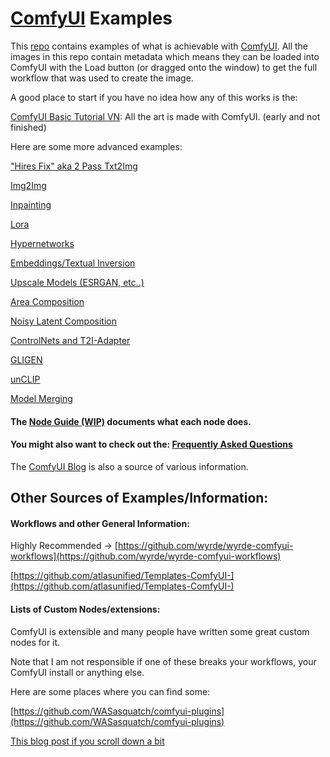 # [ComfyUI](https://github.com/comfyanonymous/ComfyUI) Examples

This [repo](https://github.com/comfyanonymous/ComfyUI_examples) contains examples of what is achievable with [ComfyUI](https://github.com/comfyanonymous/ComfyUI). All the images in this repo contain metadata which means they can be loaded into ComfyUI with the Load button (or dragged onto the window) to get the full workflow that was used to create the image.

A good place to start if you have no idea how any of this works is the:

[ComfyUI Basic Tutorial VN](https://comfyanonymous.github.io/ComfyUI_tutorial_vn/): All the art is made with ComfyUI. (early and not finished)

Here are some more advanced examples:

["Hires Fix" aka 2 Pass Txt2Img](2_pass_txt2img)

[Img2Img](img2img)

[Inpainting](inpaint)

[Lora](lora)

[Hypernetworks](hypernetworks)

[Embeddings/Textual Inversion](textual_inversion_embeddings)

[Upscale Models (ESRGAN, etc..)](upscale_models)

[Area Composition](area_composition)

[Noisy Latent Composition](noisy_latent_composition)

[ControlNets and T2I-Adapter](controlnet)

[GLIGEN](gligen)

[unCLIP](unclip)

[Model Merging](model_merging)

#### The [Node Guide (WIP)](https://blenderneko.github.io/ComfyUI-docs/) documents what each node does.

#### You might also want to check out the: [Frequently Asked Questions](faq)

The [ComfyUI Blog](https://comfyanonymous.github.io/ComfyUI_Blog/) is also a source of various information.

## Other Sources of Examples/Information:

#### Workflows and other General Information:

Highly Recommended -> [https://github.com/wyrde/wyrde-comfyui-workflows](https://github.com/wyrde/wyrde-comfyui-workflows)

[https://github.com/atlasunified/Templates-ComfyUI-](https://github.com/atlasunified/Templates-ComfyUI-)

#### Lists of Custom Nodes/extensions:

ComfyUI is extensible and many people have written some great custom nodes for it.

Note that I am not responsible if one of these breaks your workflows, your ComfyUI install or anything else.

Here are some places where you can find some:

[https://github.com/WASasquatch/comfyui-plugins](https://github.com/WASasquatch/comfyui-plugins)

[This blog post if you scroll down a bit](https://comfyanonymous.github.io/ComfyUI_Blog/comfyui/update/2023/05/18/ComfyUi-is-4-months-old.html)